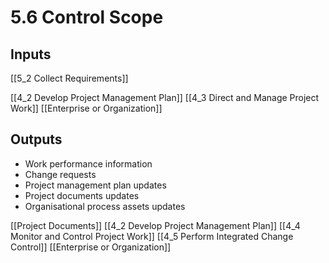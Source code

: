 # 5.6 Control Scope

## Inputs

[[5_2 Collect Requirements]]

[[4_2 Develop Project Management Plan]]
[[4_3 Direct and Manage Project Work]]
[[Enterprise or Organization]]

## Outputs

* Work performance information
* Change requests
* Project management plan updates
* Project documents updates
* Organisational process assets updates

[[Project Documents]]
[[4_2 Develop Project Management Plan]]
[[4_4 Monitor and Control Project Work]]
[[4_5 Perform Integrated Change Control]]
[[Enterprise or Organization]]